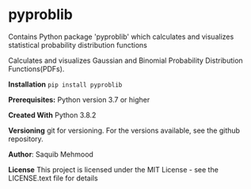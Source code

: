 # pyproblib
Contains Python package 'pyproblib' which calculates and visualizes statistical probability distribution functions


Calculates and visualizes Gaussian and Binomial Probability Distribution Functions(PDFs).

**Installation**
`pip install pyproblib`

**Prerequisites:**
Python version 3.7 or higher

**Created With**
Python 3.8.2

**Versioning** 
git for versioning. For the versions available, see the github repository.

**Author**: 
Saquib Mehmood

**License** 
This project is licensed under the MIT License - see the LICENSE.text file for details
